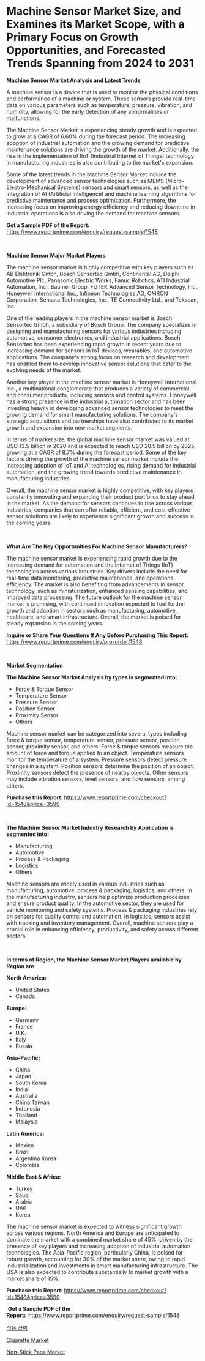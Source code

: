 <p><h1>Machine Sensor Market Size, and Examines its Market Scope, with a Primary Focus on Growth Opportunities, and Forecasted Trends Spanning from 2024 to 2031</h1></p><p><strong>Machine Sensor Market Analysis and Latest Trends</strong></p>
<p><p>A machine sensor is a device that is used to monitor the physical conditions and performance of a machine or system. These sensors provide real-time data on various parameters such as temperature, pressure, vibration, and humidity, allowing for the early detection of any abnormalities or malfunctions.</p><p>The Machine Sensor Market is experiencing steady growth and is expected to grow at a CAGR of 6.60% during the forecast period. The increasing adoption of industrial automation and the growing demand for predictive maintenance solutions are driving the growth of the market. Additionally, the rise in the implementation of IIoT (Industrial Internet of Things) technology in manufacturing industries is also contributing to the market's expansion.</p><p>Some of the latest trends in the Machine Sensor Market include the development of advanced sensor technologies such as MEMS (Micro-Electro-Mechanical Systems) sensors and smart sensors, as well as the integration of AI (Artificial Intelligence) and machine learning algorithms for predictive maintenance and process optimization. Furthermore, the increasing focus on improving energy efficiency and reducing downtime in industrial operations is also driving the demand for machine sensors.</p></p>
<p><strong>Get a Sample PDF of the Report:&nbsp;</strong> <a href="https://www.reportprime.com/enquiry/request-sample/1548">https://www.reportprime.com/enquiry/request-sample/1548</a></p>
<p>&nbsp;</p>
<p><strong>Machine Sensor Major Market Players</strong></p>
<p><p>The machine sensor market is highly competitive with key players such as AB Elektronik Gmbh, Bosch Sensortec Gmbh, Continental AG, Delphi Automotive Plc, Panasonic Electric Works, Fanuc Robotics, ATI Industrial Automation, Inc., Baumer Group, FUTEK Advanced Sensor Technology, Inc., Honeywell International Inc., Infineon Technologies AG, OMRON Corporation, Sensata Technologies, Inc., TE Connectivity Ltd., and Tekscan, Inc.</p><p>One of the leading players in the machine sensor market is Bosch Sensortec Gmbh, a subsidiary of Bosch Group. The company specializes in designing and manufacturing sensors for various industries including automotive, consumer electronics, and industrial applications. Bosch Sensortec has been experiencing rapid growth in recent years due to increasing demand for sensors in IoT devices, wearables, and automotive applications. The company's strong focus on research and development has enabled them to develop innovative sensor solutions that cater to the evolving needs of the market.</p><p>Another key player in the machine sensor market is Honeywell International Inc., a multinational conglomerate that produces a variety of commercial and consumer products, including sensors and control systems. Honeywell has a strong presence in the industrial automation sector and has been investing heavily in developing advanced sensor technologies to meet the growing demand for smart manufacturing solutions. The company's strategic acquisitions and partnerships have also contributed to its market growth and expansion into new market segments.</p><p>In terms of market size, the global machine sensor market was valued at USD 13.5 billion in 2020 and is expected to reach USD 20.5 billion by 2025, growing at a CAGR of 8.7% during the forecast period. Some of the key factors driving the growth of the machine sensor market include the increasing adoption of IoT and AI technologies, rising demand for industrial automation, and the growing trend towards predictive maintenance in manufacturing industries.</p><p>Overall, the machine sensor market is highly competitive, with key players constantly innovating and expanding their product portfolios to stay ahead in the market. As the demand for sensors continues to rise across various industries, companies that can offer reliable, efficient, and cost-effective sensor solutions are likely to experience significant growth and success in the coming years.</p></p>
<p>&nbsp;</p>
<p><strong>What Are The Key Opportunities For Machine Sensor Manufacturers?</strong></p>
<p><p>The machine sensor market is experiencing rapid growth due to the increasing demand for automation and the Internet of Things (IoT) technologies across various industries. Key drivers include the need for real-time data monitoring, predictive maintenance, and operational efficiency. The market is also benefiting from advancements in sensor technology, such as miniaturization, enhanced sensing capabilities, and improved data processing. The future outlook for the machine sensor market is promising, with continued innovation expected to fuel further growth and adoption in sectors such as manufacturing, automotive, healthcare, and smart infrastructure. Overall, the market is poised for steady expansion in the coming years.</p></p>
<p><strong>Inquire or Share Your Questions If Any Before Purchasing This Report:</strong> <a href="https://www.reportprime.com/enquiry/pre-order/1548">https://www.reportprime.com/enquiry/pre-order/1548</a></p>
<p>&nbsp;</p>
<p><strong>Market Segmentation</strong></p>
<p><strong>The Machine Sensor Market Analysis by types is segmented into:</strong></p>
<p><ul><li>Force & Torque Sensor</li><li>Temperature Sensor</li><li>Pressure Sensor</li><li>Position Sensor</li><li>Proximity Sensor</li><li>Others</li></ul></p>
<p><p>Machine sensor market can be categorized into several types including force & torque sensor, temperature sensor, pressure sensor, position sensor, proximity sensor, and others. Force & torque sensors measure the amount of force and torque applied to an object. Temperature sensors monitor the temperature of a system. Pressure sensors detect pressure changes in a system. Position sensors determine the position of an object. Proximity sensors detect the presence of nearby objects. Other sensors may include vibration sensors, level sensors, and flow sensors, among others.</p></p>
<p><strong>Purchase this Report:&nbsp;</strong><a href="https://www.reportprime.com/checkout?id=1548&price=3590">https://www.reportprime.com/checkout?id=1548&price=3590</a></p>
<p>&nbsp;</p>
<p><strong>The Machine Sensor Market Industry Research by Application is segmented into:</strong></p>
<p><ul><li>Manufacturing</li><li>Automotive</li><li>Process & Packaging</li><li>Logistics</li><li>Others</li></ul></p>
<p><p>Machine sensors are widely used in various industries such as manufacturing, automotive, process & packaging, logistics, and others. In the manufacturing industry, sensors help optimize production processes and ensure product quality. In the automotive sector, they are used for vehicle monitoring and safety systems. Process & packaging industries rely on sensors for quality control and automation. In logistics, sensors assist with tracking and inventory management. Overall, machine sensors play a crucial role in enhancing efficiency, productivity, and safety across different sectors.</p></p>
<p>&nbsp;</p>
<p><strong>In terms of Region, the Machine Sensor Market Players available by Region are:</strong></p>
<p>
    <p> <strong> North America: </strong>
        <ul>
            <li>United States</li>
            <li>Canada</li>
        </ul>
        </p> 
    <p> <strong> Europe: </strong>
        <ul>
            <li>Germany</li>
            <li>France</li>
            <li>U.K.</li>
            <li>Italy</li>
            <li>Russia</li>
        </ul>
        </p> 
    <p> <strong> Asia-Pacific: </strong>
        <ul>
            <li>China</li>
            <li>Japan</li>
            <li>South Korea</li>
            <li>India</li>
            <li>Australia</li>
            <li>China Taiwan</li>
            <li>Indonesia</li>
            <li>Thailand</li>
            <li>Malaysia</li>
        </ul>
        </p> 
    <p> <strong> Latin America: </strong>
        <ul>
            <li>Mexico</li>
            <li>Brazil</li>
            <li>Argentina Korea</li>
            <li>Colombia</li>
        </ul>
        </p> 
    <p> <strong> Middle East & Africa: </strong>
        <ul>
            <li>Turkey</li>
            <li>Saudi</li>
            <li>Arabia</li>
            <li>UAE</li>
            <li>Korea</li>
        </ul>
    </p>
    </p>
<p><p>The machine sensor market is expected to witness significant growth across various regions. North America and Europe are anticipated to dominate the market with a combined market share of 45%, driven by the presence of key players and increasing adoption of industrial automation technologies. The Asia-Pacific region, particularly China, is poised for robust growth, accounting for 30% of the market share, owing to rapid industrialization and investments in smart manufacturing infrastructure. The USA is also expected to contribute substantially to market growth with a market share of 15%.</p></p>
<p><strong>Purchase this Report: </strong><a href="https://www.reportprime.com/checkout?id=1548&price=3590">https://www.reportprime.com/checkout?id=1548&price=3590</a></p>
<p>&nbsp;<strong>Get a Sample PDF of the Report:&nbsp;&nbsp;</strong><a href="https://www.reportprime.com/enquiry/request-sample/1548">https://www.reportprime.com/enquiry/request-sample/1548</a></p>
<p><strong></strong></p>
<p><p><a href="https://github.com/wallacBahrtyinger567686/Market-Research-Report-List-1/blob/main/36824389010.md">식용 금박</a></p><p><a href="https://github.com/moyahfrancoestellec51j635wcx/Market-Research-Report-List-1/blob/main/cigarette-market.md">Cigarette Market</a></p><p><a href="https://github.com/lbird53714/Market-Research-Report-List-3/blob/main/non-stick-pans-market.md">Non-Stick Pans Market</a></p></p>